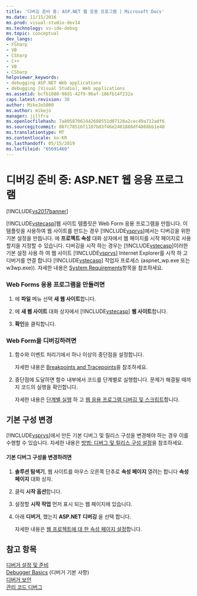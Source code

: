 ```yaml
---
title: '디버깅 준비 중: ASP.NET 웹 응용 프로그램 | Microsoft Docs'
ms.date: 11/15/2016
ms.prod: visual-studio-dev14
ms.technology: vs-ide-debug
ms.topic: conceptual
dev_langs:
- FSharp
- VB
- CSharp
- C++
- VB
- CSharp
helpviewer_keywords:
- debugging ASP.NET Web applications
- debugging [Visual Studio], Web applications
ms.assetid: bcfb1080-98d1-42f9-96af-186fb14f232a
caps.latest.revision: 38
author: MikeJo5000
ms.author: mikejo
manager: jillfra
ms.openlocfilehash: 7a80587062442688551d07128a2cec49a712adf6
ms.sourcegitcommit: 08fc78516f1107b83f46e2401888df4868bb1e40
ms.translationtype: MT
ms.contentlocale: ko-KR
ms.lasthandoff: 05/15/2019
ms.locfileid: "65691460"
---
```

# <a name="debugging-preparation-aspnet-web-applications"></a>디버깅 준비 중: ASP.NET 웹 응용 프로그램
[!INCLUDE[vs2017banner](../includes/vs2017banner.md)]

[!INCLUDE[vstecasp](../includes/vstecasp-md.md)]웹 사이트 템플릿은 Web Form 응용 프로그램을 만듭니다. 이 템플릿을 사용하여 웹 사이트를 만드는 경우 [!INCLUDE[vsprvs](../includes/vsprvs-md.md)]에서는 디버깅을 위한 기본 설정을 만듭니다. 에 **프로젝트 속성** 대화 상자에서 웹 페이지를 시작 페이지로 사용할지을 지정할 수 있습니다. 디버깅을 시작 하는 경우는 [!INCLUDE[vstecasp](../includes/vstecasp-md.md)]이러한 기본 설정 사용 하 여 웹 사이트 [!INCLUDE[vsprvs](../includes/vsprvs-md.md)] Internet Explorer를 시작 하 고 디버거를 연결 합니다 [!INCLUDE[vstecasp](../includes/vstecasp-md.md)] 작업자 프로세스 (aspnet_wp.exe 또는 w3wp.exe)). 자세한 내용은 [System Requirements](../debugger/aspnet-debugging-system-requirements.md)항목을 참조하세요.  
  
### <a name="to-create-a-web-forms-application"></a>Web Forms 응용 프로그램을 만들려면  
  
1. 에 **파일** 메뉴 선택 **새 웹 사이트**합니다.  
  
2. 에 **새 웹 사이트** 대화 상자에서 [!INCLUDE[vstecasp](../includes/vstecasp-md.md)] **웹 사이트**합니다.  
  
3. **확인**을 클릭합니다.  
  
### <a name="to-debug-your-web-form"></a>Web Form을 디버깅하려면  
  
1. 함수와 이벤트 처리기에서 하나 이상의 중단점을 설정합니다.  
  
     자세한 내용은 [Breakpoints and Tracepoints](https://msdn.microsoft.com/fe4eedc1-71aa-4928-962f-0912c334d583)을 참조하세요.  
  
2. 중단점에 도달하면 함수 내부에서 코드를 단계별로 실행합니다. 문제가 해결될 때까지 코드의 실행을 확인합니다.  
  
     자세한 내용은 [단계별 실행](https://msdn.microsoft.com/8791dac9-64d1-4bb9-b59e-8d59af1833f9) 하 고 [웹 응용 프로그램 디버깅 및 스크립트](../debugger/debugging-web-applications-and-script.md)합니다.  
  
## <a name="changing-default-configurations"></a>기본 구성 변경  
 [!INCLUDE[vsprvs](../includes/vsprvs-md.md)]에서 만든 기본 디버그 및 릴리스 구성을 변경해야 하는 경우 이를 수행할 수 있습니다. 자세한 내용은 [방법: 디버그 및 릴리스 구성 설정](../debugger/how-to-set-debug-and-release-configurations.md)을 참조하세요.  
  
#### <a name="to-change-the-default-debug-configuration"></a>기본 디버그 구성을 변경하려면  
  
1. **솔루션 탐색기**, 웹 사이트를 마우스 오른쪽 단추로 **속성 페이지** 열려는 합니다 **속성 페이지** 대화 상자.  
  
2. 클릭 **시작 옵션**합니다.  
  
3. 설정할 **시작 작업** 먼저 표시 되는 웹 페이지에 있습니다.  
  
4. 아래 **디버거**, 했는지 **ASP.NET 디버깅** 을 선택 합니다.  
  
     자세한 내용은 [웹 프로젝트에 대 한 속성 페이지 설정](../debugger/property-pages-settings-for-web-projects.md)합니다.  
  
## <a name="see-also"></a>참고 항목  
 [디버거 설정 및 준비](../debugger/debugger-settings-and-preparation.md)   
 [Debugger Basics](../debugger/debugger-basics.md) (디버거 기본 사항)  
 [디버거 보안](../debugger/debugger-security.md)   
 [관리 코드 디버그](../debugger/debugging-managed-code.md)
